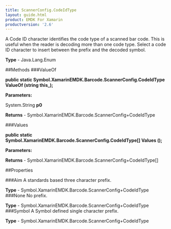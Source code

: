```yaml
---
title: ScannerConfig.CodeIdType
layout: guide.html
product: EMDK For Xamarin 
productversion: '2.6' 
---
```

A Code ID character identifies the code type of a scanned bar code. This is useful when the reader is decoding more than one code type. Select a code ID character to insert between the prefix and the decoded symbol.

**Type** - Java.Lang.Enum

##Methods
###ValueOf

**public static Symbol.XamarinEMDK.Barcode.ScannerConfig.CodeIdType ValueOf (string this_);**


        

**Parameters:**

System.String **p0** 

**Returns** - Symbol.XamarinEMDK.Barcode.ScannerConfig+CodeIdType

###Values

**public static Symbol.XamarinEMDK.Barcode.ScannerConfig.CodeIdType[] Values ();**


        

**Parameters:**

**Returns** - Symbol.XamarinEMDK.Barcode.ScannerConfig+CodeIdType[]

##Properties

###Aim
A standards based three character prefix.

**Type** - Symbol.XamarinEMDK.Barcode.ScannerConfig+CodeIdType
###None
No prefix.

**Type** - Symbol.XamarinEMDK.Barcode.ScannerConfig+CodeIdType
###Symbol
A Symbol defined single character prefix.

**Type** - Symbol.XamarinEMDK.Barcode.ScannerConfig+CodeIdType
